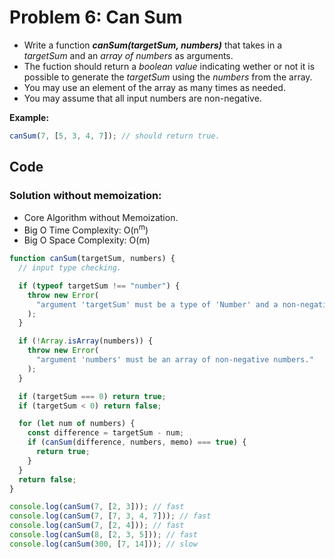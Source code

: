 # Problem 6: Can Sum

- Write a function **_canSum(targetSum, numbers)_** that takes in a _targetSum_ and an _array of numbers_ as arguments.
- The fuction should return a _boolean value_ indicating wether or not it is possible to generate the _targetSum_ using the _numbers_ from the array.
- You may use an element of the array as many times as needed.
- You may assume that all input numbers are non-negative.

**Example:**

```javascript
canSum(7, [5, 3, 4, 7]); // should return true.
```

## Code

### Solution without memoization:

- Core Algorithm without Memoization.
- Big O Time Complexity: O(n<sup>m</sup>)
- Big O Space Complexity: O(m)

```javascript
function canSum(targetSum, numbers) {
  // input type checking.

  if (typeof targetSum !== "number") {
    throw new Error(
      "argument 'targetSum' must be a type of 'Number' and a non-negative number."
    );
  }

  if (!Array.isArray(numbers)) {
    throw new Error(
      "argument 'numbers' must be an array of non-negative numbers."
    );
  }

  if (targetSum === 0) return true;
  if (targetSum < 0) return false;

  for (let num of numbers) {
    const difference = targetSum - num;
    if (canSum(difference, numbers, memo) === true) {
      return true;
    }
  }
  return false;
}

console.log(canSum(7, [2, 3])); // fast
console.log(canSum(7, [7, 3, 4, 7])); // fast
console.log(canSum(7, [2, 4])); // fast
console.log(canSum(8, [2, 3, 5])); // fast
console.log(canSum(300, [7, 14])); // slow
```
